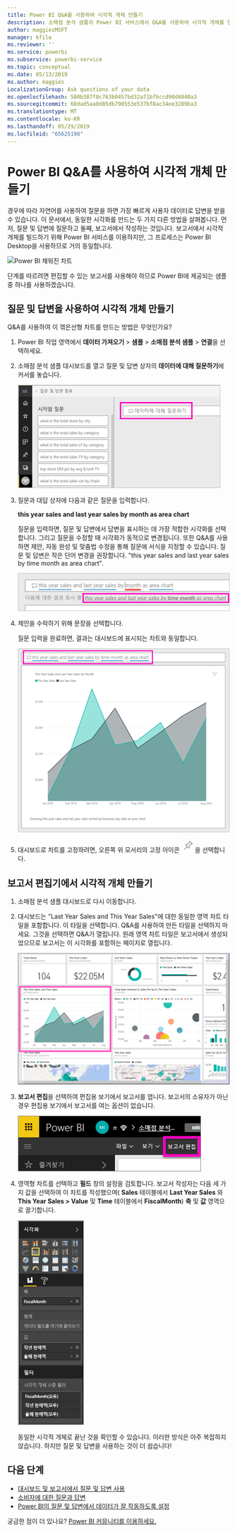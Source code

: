 ```yaml
---
title: Power BI Q&A를 사용하여 시각적 개체 만들기
description: 소매점 분석 샘플의 Power BI 서비스에서 Q&A를 사용하여 시각적 개체를 만드는 방법을 알아봅니다.
author: maggiesMSFT
manager: kfile
ms.reviewer: ''
ms.service: powerbi
ms.subservice: powerbi-service
ms.topic: conceptual
ms.date: 05/13/2019
ms.author: maggies
LocalizationGroup: Ask questions of your data
ms.openlocfilehash: 580b387f8c763b0457bd32a71bfbccd90d4040a3
ms.sourcegitcommit: 60dad5aa0d85db790553e537bf8ac34ee3289ba3
ms.translationtype: MT
ms.contentlocale: ko-KR
ms.lasthandoff: 05/29/2019
ms.locfileid: "65625198"
---
```

# <a name="create-a-visual-with-power-bi-qa"></a>Power BI Q&A를 사용하여 시각적 개체 만들기

경우에 따라 자연어를 사용하여 질문을 하면 가장 빠르게 사용자 데이터로 답변을 받을 수 있습니다. 이 문서에서, 동일한 시각화를 만드는 두 가지 다른 방법을 살펴봅니다. 먼저, 질문 및 답변에 질문하고 둘째, 보고서에서 작성하는 것입니다. 보고서에서 시각적 개체를 빌드하기 위해 Power BI 서비스를 이용하지만, 그 프로세스는 Power BI Desktop을 사용하므로 거의 동일합니다.

![Power BI 채워진 차트](media/power-bi-visualization-introduction-to-q-and-a/power-bi-qna-create-visual.png)

단계를 따르려면 편집할 수 있는 보고서를 사용해야 하므로 Power BI에 제공되는 샘플 중 하나를 사용하겠습니다.

## <a name="create-a-visual-with-qa"></a>질문 및 답변을 사용하여 시각적 개체 만들기

Q&A를 사용하여 이 꺾은선형 차트를 만드는 방법은 무엇인가요?

1. Power BI 작업 영역에서 **데이터 가져오기** \> **샘플** \> **소매점 분석 샘플** > **연결**을 선택하세요.

1. 소매점 분석 샘플 대시보드를 열고 질문 및 답변 상자의 **데이터에 대해 질문하기**에 커서를 놓습니다.

    ![질문 및 답변 상자에 커서를 놓으십시오](media/power-bi-visualization-introduction-to-q-and-a/power-bi-qna-cursor-in-qna-box.png)

2. 질문과 대답 상자에 다음과 같은 질문을 입력합니다.
   
    **this year sales and last year sales by month as area chart**
   
    질문을 입력하면, 질문 및 답변에서 답변을 표시하는 데 가장 적합한 시각화를 선택합니다. 그리고 질문을 수정할 때 시각화가 동적으로 변경됩니다. 또한 Q&A를 사용하면 제안, 자동 완성 및 맞춤법 수정을 통해 질문에 서식을 지정할 수 있습니다. 질문 및 답변은 작은 단어 변경을 권장합니다. "this year sales and last year sales by time month as area chart".  

    ![질문 및 답변 수정 된 단어](media/power-bi-visualization-introduction-to-q-and-a/power-bi-qna-corrected-create-filled-chart.png)

4. 제안을 수락하기 위해 문장을 선택합니다. 
   
   질문 입력을 완료하면, 결과는 대시보드에 표시되는 차트와 동일합니다.
   
   ![질문 및 답변 채워진된 영역형 차트](media/power-bi-visualization-introduction-to-q-and-a/power-bi-qna-create-filled-chart.png)

4. 대시보드로 차트를 고정하려면, 오른쪽 위 모서리의 고정 아이콘 ![고정 아이콘](media/power-bi-visualization-introduction-to-q-and-a/pinnooutline.png)을 선택합니다.

## <a name="create-a-visual-in-the-report-editor"></a>보고서 편집기에서 시각적 개체 만들기

1. 소매점 분석 샘플 대시보드로 다시 이동합니다.
   
2. 대시보드는 "Last Year Sales and This Year Sales"에 대한 동일한 영역 차트 타일을 포함합니다. 이 타일을 선택합니다. Q&A를 사용하여 만든 타일을 선택하지 마세요. 그것을 선택하면 Q&A가 열립니다. 원래 영역 차트 타일은 보고서에서 생성되었으므로 보고서는 이 시각화를 포함하는 페이지로 열립니다.

    ![소매점 분석 샘플 대시보드](media/power-bi-visualization-introduction-to-q-and-a/power-bi-dashboard.png)

1. **보고서 편집**을 선택하여 편집용 보기에서 보고서를 엽니다. 보고서의 소유자가 아닌 경우 편집용 보기에서 보고서를 여는 옵션이 없습니다.
   
    ![보고서 편집 단추](media/power-bi-visualization-introduction-to-q-and-a/power-bi-edit-report.png)
4. 영역형 차트를 선택하고 **필드** 창의 설정을 검토합니다. 보고서 작성자는 다음 세 가지 값을 선택하여 이 차트를 작성했으며( **Sales** 테이블에서 **Last Year Sales** 와 **This Year Sales > Value** 및 **Time** 테이블에서 **FiscalMonth**) **축** 및 **값** 영역으로 끌기합니다.
   
    ![시각화 창](media/power-bi-visualization-introduction-to-q-and-a/gnatutorial_3-new.png)

    동일한 시각적 개체로 끝난 것을 확인할 수 있습니다. 이러한 방식은 아주 복잡하지 않습니다. 하지만 질문 및 답변을 사용하는 것이 더 쉽습니다!

## <a name="next-steps"></a>다음 단계

- [대시보드 및 보고서에서 질문 및 답변 사용](power-bi-tutorial-q-and-a.md)  
- [소비자에 대한 질문과 답변](consumer/end-user-q-and-a.md)
- [Power BI의 질문 및 답변에서 데이터가 잘 작동하도록 설정](service-prepare-data-for-q-and-a.md)

궁금한 점이 더 있나요? [Power BI 커뮤니티를 이용하세요.](http://community.powerbi.com/)

